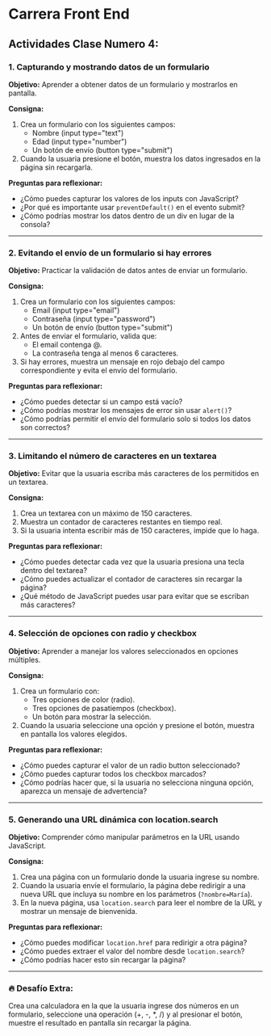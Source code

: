 # Carrera Front End

## Actividades Clase Numero 4:

### 1. Capturando y mostrando datos de un formulario

**Objetivo:**
Aprender a obtener datos de un formulario y mostrarlos en pantalla.

**Consigna:**
1.  Crea un formulario con los siguientes campos:
    *   Nombre (input type="text")
    *   Edad (input type="number")
    *   Un botón de envío (button type="submit")
2.  Cuando la usuaria presione el botón, muestra los datos ingresados en la página sin recargarla.

**Preguntas para reflexionar:**
*   ¿Cómo puedes capturar los valores de los inputs con JavaScript?
*   ¿Por qué es importante usar `preventDefault()` en el evento submit?
*   ¿Cómo podrías mostrar los datos dentro de un div en lugar de la consola?

---

### 2. Evitando el envío de un formulario si hay errores

**Objetivo:**
Practicar la validación de datos antes de enviar un formulario.

**Consigna:**
1.  Crea un formulario con los siguientes campos:
    *   Email (input type="email")
    *   Contraseña (input type="password")
    *   Un botón de envío (button type="submit")
2.  Antes de enviar el formulario, valida que:
    *   El email contenga @.
    *   La contraseña tenga al menos 6 caracteres.
3.  Si hay errores, muestra un mensaje en rojo debajo del campo correspondiente y evita el envío del formulario.

**Preguntas para reflexionar:**
*   ¿Cómo puedes detectar si un campo está vacío?
*   ¿Cómo podrías mostrar los mensajes de error sin usar `alert()`?
*   ¿Cómo podrías permitir el envío del formulario solo si todos los datos son correctos?

---

### 3. Limitando el número de caracteres en un textarea

**Objetivo:**
Evitar que la usuaria escriba más caracteres de los permitidos en un textarea.

**Consigna:**
1.  Crea un textarea con un máximo de 150 caracteres.
2.  Muestra un contador de caracteres restantes en tiempo real.
3.  Si la usuaria intenta escribir más de 150 caracteres, impide que lo haga.

**Preguntas para reflexionar:**
*   ¿Cómo puedes detectar cada vez que la usuaria presiona una tecla dentro del textarea?
*   ¿Cómo puedes actualizar el contador de caracteres sin recargar la página?
*   ¿Qué método de JavaScript puedes usar para evitar que se escriban más caracteres?

---

### 4. Selección de opciones con radio y checkbox

**Objetivo:**
Aprender a manejar los valores seleccionados en opciones múltiples.

**Consigna:**
1.  Crea un formulario con:
    *   Tres opciones de color (radio).
    *   Tres opciones de pasatiempos (checkbox).
    *   Un botón para mostrar la selección.
2.  Cuando la usuaria seleccione una opción y presione el botón, muestra en pantalla los valores elegidos.

**Preguntas para reflexionar:**
*   ¿Cómo puedes capturar el valor de un radio button seleccionado?
*   ¿Cómo puedes capturar todos los checkbox marcados?
*   ¿Cómo podrías hacer que, si la usuaria no selecciona ninguna opción, aparezca un mensaje de advertencia?

---

### 5. Generando una URL dinámica con location.search

**Objetivo:**
Comprender cómo manipular parámetros en la URL usando JavaScript.

**Consigna:**
1.  Crea una página con un formulario donde la usuaria ingrese su nombre.
2.  Cuando la usuaria envíe el formulario, la página debe redirigir a una nueva URL que incluya su nombre en los parámetros (`?nombre=María`).
3.  En la nueva página, usa `location.search` para leer el nombre de la URL y mostrar un mensaje de bienvenida.

**Preguntas para reflexionar:**
*   ¿Cómo puedes modificar `location.href` para redirigir a otra página?
*   ¿Cómo puedes extraer el valor del nombre desde `location.search`?
*   ¿Cómo podrías hacer esto sin recargar la página?

---

### 🔥 Desafío Extra:

Crea una calculadora en la que la usuaria ingrese dos números en un formulario, seleccione una operación (+, -, \*, /) y al presionar el botón, muestre el resultado en pantalla sin recargar la página.